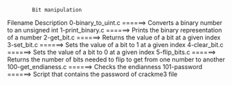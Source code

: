 			Bit manipulation

Filename			Description
0-binary_to_uint.c  ======> Converts a binary number to an unsigned int
1-print_binary.c    ======> Prints the binary representation of a number
2-get_bit.c	    ======> Returns the value of a bit at a given index
3-set_bit.c	    ======> Sets the value of a bit to 1 at a given index
4-clear_bit.c	    ======> Sets the value of a bit to 0 at a given index
5-flip_bits.c	    ======> Returns the number of bits needed to flip to get from one number to another
100-get_endianess.c ======> Checks the endianness
101-password	    ======> Script that contains the password of crackme3 file
